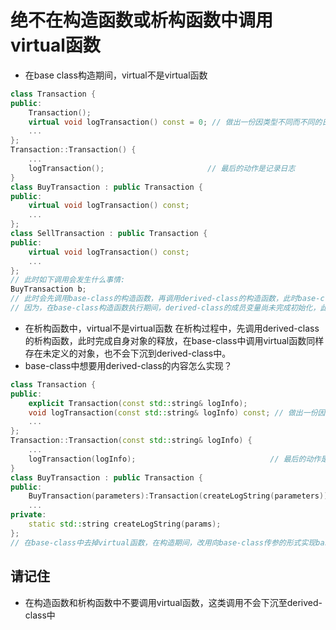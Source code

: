# 绝不在构造函数或析构函数中调用virtual函数
- 在base class构造期间，virtual不是virtual函数
```c++
class Transaction {
public:
    Transaction();
    virtual void logTransaction() const = 0; // 做出一份因类型不同而不同的日志
    ...
};
Transaction::Transaction() {
    ...
    logTransaction();                       // 最后的动作是记录日志
}
class BuyTransaction : public Transaction {
public:
    virtual void logTransaction() const;
    ...
};
class SellTransaction : public Transaction {
public:
    virtual void logTransaction() const;
    ...
};
// 此时如下调用会发生什么事情:
BuyTransaction b;
// 此时会先调用base-class的构造函数，再调用derived-class的构造函数，此时base-class的logTransaction()不会下沉到子类中。
// 因为，在base-class构造函数执行期间，derived-class的成员变量尚未完成初始化，此时将virtual下沉到子类，调用derived-class的成员变量存在未定义的错误。
```
- 在析构函数中，virtual不是virtual函数
在析构过程中，先调用derived-class的析构函数，此时完成自身对象的释放，在base-class中调用virtual函数同样存在未定义的对象，也不会下沉到derived-class中。
- base-class中想要用derived-class的内容怎么实现？
```c++
class Transaction {
public:
    explicit Transaction(const std::string& logInfo);
    void logTransaction(const std::string& logInfo) const; // 做出一份因类型不同而不同的日志
    ...
};
Transaction::Transaction(const std::string& logInfo) {
    ...
    logTransaction(logInfo);                              // 最后的动作是记录日志
}
class BuyTransaction : public Transaction {
public:
    BuyTransaction(parameters):Transaction(createLogString(parameters))
    ...
private:
    static std::string createLogString(params);
};
// 在base-class中去掉virtual函数，在构造期间，改用向base-class传参的形式实现base-class使用derived-class的效果，从而在base-class中统一实现某些功能
```
## 请记住
- 在构造函数和析构函数中不要调用virtual函数，这类调用不会下沉至derived-class中